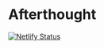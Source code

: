 # Afterthought

[![Netlify Status](https://api.netlify.com/api/v1/badges/7159dcd5-e556-4084-9664-4a4d5541fa6b/deploy-status)](https://app.netlify.com/sites/blog-muhammad-ilham/deploys)
